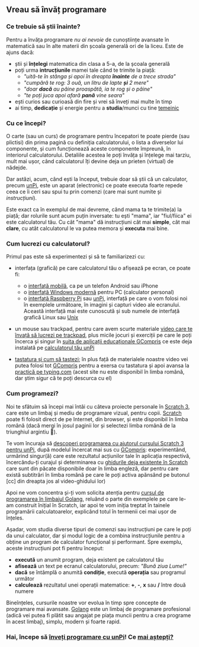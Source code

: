 ## Vreau să învăț programare

### Ce trebuie să știi înainte?

Pentru a învăța programare _nu ai nevoie_ de cunoștiințe avansate în matematică sau în alte materii din școala generală ori de la liceu. Este de ajuns dacă:
- știi și **înțelegi** matematica din clasa a 5-a, de la școala generală
- poți urma **intrucțiunile** mamei tale când te trimite la piață:
  - _"uită-te în stânga și apoi în dreapta **înainte** de a trece strada"_
  - _"cumpără te rog: 3 ouă, un litru de lapte **și** 2 mere"_
  - _"doar **dacă** au pâine proaspătă, ia te rog și o pâine"_
  - _"te poți juca apoi afară **pană** vine seara"_
- ești curios sau curioasă din fire și vrei să înveți mai multe în timp
- ai timp, **dedicație** și energie pentru a **studia**/munci cu tine [temeinic](https://dexonline.ro/definitie/temeinic)

### Cu ce începi?

O carte (sau un curs) de programare pentru începatori te poate pierde (sau plictisi) din prima pagină cu definiția calculatorului, o lista a diverselor lui componente, și cum funcționează aceste componente împreună, în interiorul calculatorului. Detaliile acestea le poți învăța și înțelege mai tarziu, mult mai ușor, când calculatorul îți devine deja un prieten (virtual) de nădejde.

Dar astăzi, acum, când ești la început, trebuie doar să știi că un calculator, precum [unPi](http://pc.unpi.ro/), este un aparat (electronic) ce poate executa foarte repede ceea ce îi ceri sau spui tu prin comenzi (care mai sunt numite și _instrucțiuni_).

Este exact ca în exemplul de mai devreme, când mama ta te trimite(a) la piață; dar rolurile sunt acum puțin inversate: tu ești "mama", iar "fiul/fiica" ei este calculatorul tău. Cu cât "mama" dă instrucțiuni cât mai **simple**, cât mai **clare**, cu atât calculatorul le va putea memora și **executa** mai bine.

### Cum lucrezi cu calculatorul?

Primul pas este să experimentezi și să te familiarizezi cu:

- interfața (grafică) pe care calculatorul tău o afișează pe ecran, ce poate fi:
  - o [interfață mobilă](http://xdesigns.net/wp-content/uploads/2016/03/Mobile-application-interface-design-PSD.jpg), ca pe un telefon Android sau iPhone
  - o [interfață Windows modernă](https://getintopc.com/wp-content/uploads/2016/10/Microsoft-Windows-10-1607-Oct-2016-x64-ISO-Setup-Free-Download.png) pentru PC (calculator personal)
  - o [interfață Raspberry Pi](https://www.raspberrypistarterkits.com/wp-content/uploads/2017/11/Using-the-Graphical-User-Interface.png) sau [unPi](http://pc.unpi.ro/), interfață pe care o vom folosi noi în exemplele următoare, în imagini și capturi video ale ecranului. Această interfață mai este cunoscută și sub numele de interfață grafică Linux sau [Unix](https://unix.unpi.ro/)

- un mouse sau trackpad, pentru care avem scurte materiale [video care te învață să lucrezi pe trackpad](http://tastatura.unpi.ro), plus micile jocuri și exerciții pe care le poți încerca și singur în [suita de aplicații educaționale GCompris](https://gcompris.net/index-ro.html) ce este deja instalată pe [calculatorul tău unPi](http://pc.unpi.ro)

- [tastatura și cum să tastezi](http://tastatura.unpi.ro); în plus față de materialele noastre video vei putea folosi tot [GCompris](https://gcompris.net/index-ro.html) pentru a exersa cu tastatura și apoi avansa la [practică pe typing.com](https://www.typing.com/student/lessons) (acest site nu este disponibil în limba română, dar știm sigur că te poți descurca cu el)

### Cum programezi?

Noi te sfătuim să începi mai întâi cu câteva proiecte personale în [Scratch 3](https://scratch.mit.edu/about), care este un limbaj și mediu de programare vizual, pentru copii. [Scratch](https://scratch.org/) poate fi folosit direct de pe Internet, din browser, și este disponibil în limba română (dacă mergi în josul paginii lor și selectezi limba română de la triunghiul argintiu 🔽).

Te vom încuraja să [descoperi programarea cu ajutorul cursului Scratch 3 pentru unPi](http://scratch.unpi.ro/), după modelul încercat mai sus cu [GCompris](https://gcompris.net/index-ro.html): experimentând, urmărind singur(ă) care este rezultatul acțiunilor tale în aplicația respectivă, încercându-ți curajul și determinarea cu [ghidurile deja existente în Scratch](https://scratch.mit.edu/projects/editor/?tutorial=getStarted) care sunt din păcate disponibile doar în limba engleză, dar pentru care există subtitrări în limba română pe care le poți activa apănsând pe butonul [cc] din dreapta jos al video-ghidului lor)

Apoi ne vom concentra și-ți vom solicita atenția pentru [cursul de programarea în limbajul Golang](https://go.unpi.ro/), reluând o parte din exemplele pe care le-am construit înițial în Scratch, iar apoi te vom iniția treptat în tainele programării calculatoarelor, explicând totul în termenii cei mai ușor de înțeles.

Așadar, vom studia diverse tipuri de comenzi sau instrucțiuni pe care le poți da unui calculator, dar și modul logic de a combina instrucțiunile pentru a obține un program de calculator funcțional și performant. Spre exemplu, aceste instrucțiuni pot fi pentru început:
- **execută** un anumit program, deja existent pe calculatorul tău
- **afisează** un text pe ecranul calculatorului, precum: _"Bună ziua Lume!"_
- **dacă** se întâmplă o anumită **condiție**, execută **operația** sau programul următor
- **calculează** rezultatul unei operații matematice: **+**, **-**, **x** sau **/** între două numere

Bineînțeles, cursurile noastre vor evolua în timp spre concepte de programare mai avansate. [Golang](https://go-tour-ro.appspot.com/) este un limbaj de programare profesional (adică vei putea fi plătit sau angajat pe piața muncii pentru a crea programe în acest limbaj), simplu, modern și foarte rapid.

### Hai, începe să [înveți programare cu unPi](http://invat.unpi.ro/)! Ce [mai aștepți?](https://start.unpi.ro/privat/)
